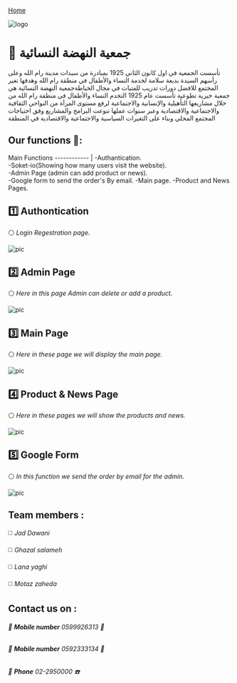 [Home](http://localhost:3000/)


![logo](https://github.com/mutazzahdeh/MERN-PROJECT/blob/master/Project/client/src/images/logo.png?raw=true)

# :triangular_flag_on_post: جمعية النهضة النسائية
تأسست الجمعية في اول كانون الثاني 1925 بمبادرة من سيدات مدينة رام الله وعلى رأسهم السيدة بديعة سلامة لخدمة
                                                                                         النساء والأطفال في منطقة رام الله
   وهدفها تغير المجتمع للافضل دورات تدريب للفتيات في مجال الخياطةجمعية النهضة النسائية هي جمعية خيرية تطوعية تأسست عام 1925 التخدم النساء والأطفال في منطقة رام الله من خلال مشاريعها التأهيلية والإنسانية والاجتماعية لرفع مستوى المرأة من النواحي الثقافية والاجتماعية والاقتصادية وعبر سنوات عملها تنوعت البرامج والمشاريع وفق احتياجات المجتمع المحلي وبناء على التغيرات السياسية والاجتماعية والاقتصادية في المنطقة</p>


## Our functions  :pushpin:: 
Main Functions 
------------ | 
-Authantication.     
-Soket-io(Showing how many users visit the website). 	
-Admin Page (admin can add product or news).    
-Google form to send the order's By email.
-Main page. 
-Product and News Pages.




##  1️⃣  Authontication 
:white_circle: *Login Regestration page.*

![pic](https://media.discordapp.net/attachments/864108688205545473/876154444172128266/unknown.png?width=721&height=406)


## 2️⃣ Admin Page
:white_circle: *Here in this page Admin can delete or add a product.*


![pic](https://media.discordapp.net/attachments/864108688205545473/876157047173939210/unknown.png?width=721&height=406)



## 3️⃣ Main Page
:white_circle: *Here in these page we will display the main page.*


![pic](https://media.discordapp.net/attachments/874226536839020607/876158828679409674/mernproject.PNG?width=880&height=406)






## 4️⃣ Product & News Page
:white_circle: *Here in these pages we will show the products and news.*


![pic](https://media.discordapp.net/attachments/864108688205545473/876157149376561213/unknown.png?width=721&height=406)






## 5️⃣ Google Form
:white_circle: *In this function we send the order by email for the admin.*


![pic](https://media.discordapp.net/attachments/874226536839020607/876160023196233798/Capture.PNG?width=475&height=406)










## Team members :
◻️ *Jad Dawani* 

◻️ *Ghazal salameh*

◻️ *Lana yaghi*

◻️ *Motaz zaheda*


## Contact us on :

###### :small_red_triangle_down: **Mobile number** 0599926313 :iphone:

###### :small_red_triangle_down: **Mobile number** 0592333134 :iphone:
###### :small_red_triangle_down: **Phone**       02-2950000    :telephone:
